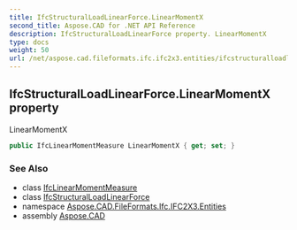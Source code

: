 ```yaml
---
title: IfcStructuralLoadLinearForce.LinearMomentX
second_title: Aspose.CAD for .NET API Reference
description: IfcStructuralLoadLinearForce property. LinearMomentX
type: docs
weight: 50
url: /net/aspose.cad.fileformats.ifc.ifc2x3.entities/ifcstructuralloadlinearforce/linearmomentx/
---
```

## IfcStructuralLoadLinearForce.LinearMomentX property

LinearMomentX

```csharp
public IfcLinearMomentMeasure LinearMomentX { get; set; }
```

### See Also

* class [IfcLinearMomentMeasure](../../../aspose.cad.fileformats.ifc.ifc2x3.types/ifclinearmomentmeasure/)
* class [IfcStructuralLoadLinearForce](../)
* namespace [Aspose.CAD.FileFormats.Ifc.IFC2X3.Entities](../../ifcstructuralloadlinearforce/)
* assembly [Aspose.CAD](../../../)


